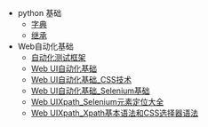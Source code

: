 * python 基础
  * [字典](god/python_note/README.md)
  * [继承](god/python_note/继承.md)
* Web自动化基础
  * [自动化测试框架](god/auto-unitest/4_auto-frame.md)
  *  [Web UI自动化基础](god/auto-unitest/Web02_Web_UI自动化基础.md)
  *  [Web UI自动化基础_CSS技术](god/auto-unitest/Web02_Web_UI_CSS语法基础.md)
  *  [Web UI自动化基础_Selenium基础](god/auto-unitest/Web02_Web_UI_selenium基础.md)
  *  [Web UIXpath_Selenium元素定位大全](god/auto-unitest/Web02_Web_UI_selenium元素定位.md)
  *  [Web UIXpath_Xpath基本语法和CSS选择器语法](god/auto-unitest/Web02_Web_UI_Xpath_CSS选择器.md)